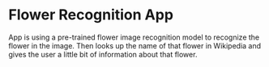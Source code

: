 # Flower Recognition App

App is using a pre-trained flower image recognition model to recognize the flower in the image. Then looks up the name of that flower in Wikipedia and gives the user a little bit of information about that flower.  
